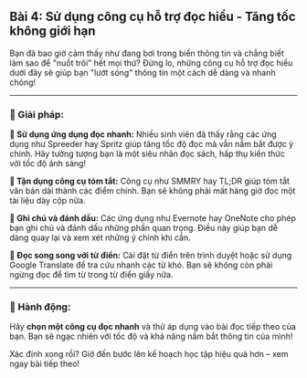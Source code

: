 ## Bài 4: Sử dụng công cụ hỗ trợ đọc hiểu - Tăng tốc không giới hạn

Bạn đã bao giờ cảm thấy như đang bơi trong biển thông tin và chẳng biết làm sao để "nuốt trôi" hết mọi thứ? Đừng lo, những công cụ hỗ trợ đọc hiểu dưới đây sẽ giúp bạn "lướt sóng" thông tin một cách dễ dàng và nhanh chóng!

---

### 📌 Giải pháp:

**🔹 Sử dụng ứng dụng đọc nhanh:**
Nhiều sinh viên đã thấy rằng các ứng dụng như Spreeder hay Spritz giúp tăng tốc độ đọc mà vẫn nắm bắt được ý chính. Hãy tưởng tượng bạn là một siêu nhân đọc sách, hấp thụ kiến thức với tốc độ ánh sáng!

**🔹 Tận dụng công cụ tóm tắt:**
Công cụ như SMMRY hay TL;DR giúp tóm tắt văn bản dài thành các điểm chính. Bạn sẽ không phải mất hàng giờ đọc một tài liệu dày cộp nữa.

**🔹 Ghi chú và đánh dấu:**
Các ứng dụng như Evernote hay OneNote cho phép bạn ghi chú và đánh dấu những phần quan trọng. Điều này giúp bạn dễ dàng quay lại và xem xét những ý chính khi cần.

**🔹 Đọc song song với từ điển:**
Cài đặt từ điển trên trình duyệt hoặc sử dụng Google Translate để tra cứu nhanh các từ khó. Bạn sẽ không còn phải ngừng đọc để tìm từ trong từ điển giấy nữa.

---

### 🚀 Hành động:

Hãy **chọn một công cụ đọc nhanh** và thử áp dụng vào bài đọc tiếp theo của bạn. Bạn sẽ ngạc nhiên với tốc độ và khả năng nắm bắt thông tin của mình!

Xác định xong rồi? Giờ đến bước lên kế hoạch học tập hiệu quả hơn – xem ngay bài tiếp theo!